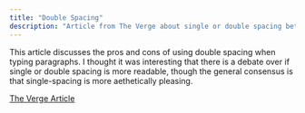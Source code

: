 ```yaml
---
title: "Double Spacing"
description: "Article from The Verge about single or double spacing between sentences"
---
```



This article discusses the pros and cons of using double spacing when typing paragraphs. I thought it was interesting that there is a debate over if single or double spacing is more readable, though the general consensus is that single-spacing is more aethetically pleasing.


<a href="https://www.theverge.com/2018/4/30/17301868/two-spaces-periods-typography-reading-comprehension"> The Verge Article </a>
